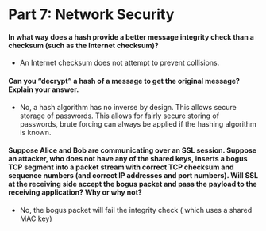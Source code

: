 # Part 7: Network Security

#### In what way does a hash provide a better message integrity check than a checksum (such as the Internet checksum)?
* An Internet checksum does not attempt to prevent collisions.

#### Can you “decrypt” a hash of a message to get the original message? Explain your answer.
* No, a hash algorithm has no inverse by design. This allows secure storage of passwords. This allows for fairly secure storing of passwords, brute forcing can always be applied if the hashing algorithm is known.

#### Suppose Alice and Bob are communicating over an SSL session. Suppose an attacker, who does not have any of the shared keys, inserts a bogus TCP segment into a packet stream with correct TCP checksum and sequence numbers (and correct IP addresses and port numbers). Will SSL at the receiving side accept the bogus packet and pass the payload to the receiving application? Why or why not?
* No, the bogus packet will fail the integrity check ( which uses a shared MAC key)